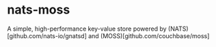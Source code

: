 # nats-moss

A simple, high-performance key-value store powered by (NATS)[github.com/nats-io/gnatsd] and (MOSS)[github.com/couchbase/moss]